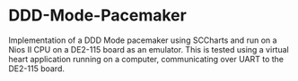 # DDD-Mode-Pacemaker
Implementation of a DDD Mode pacemaker using SCCharts and run on a Nios II CPU on a DE2-115 board as an emulator. This is tested using a virtual heart application running on a computer, communicating over UART to the DE2-115 board.
